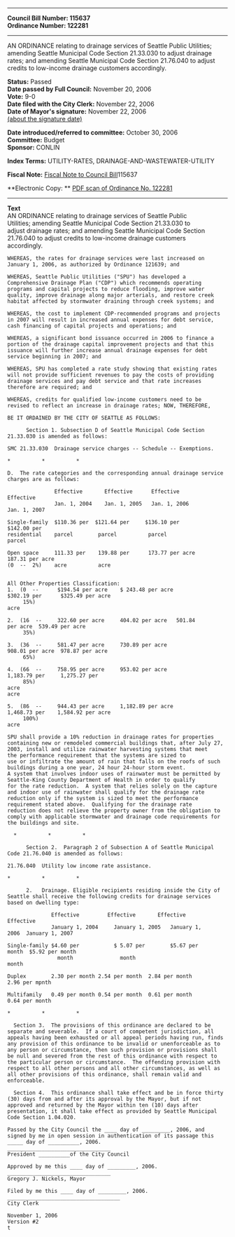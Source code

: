 * * * * *  
  
**Council Bill Number: [](#h0)[](#h2)115637**   
**Ordinance Number: 122281**  
  
* * * * *  
  
AN ORDINANCE relating to drainage services of Seattle Public Utilities; amending Seattle Municipal Code Section 21.33.030 to adjust drainage rates; and amending Seattle Municipal Code Section 21.76.040 to adjust credits to low-income drainage customers accordingly.  
  
**Status:** Passed   
**Date passed by Full Council:** November 20, 2006   
**Vote:** 9-0   
**Date filed with the City Clerk:** November 22, 2006   
**Date of Mayor's signature:** November 22, 2006   
[(about the signature date)](/~public/approvaldate.htm)   
  
  
**Date introduced/referred to committee:** October 30, 2006   
**Committee:** Budget   
**Sponsor:** CONLIN   
  
**Index Terms:** UTILITY-RATES, DRAINAGE-AND-WASTEWATER-UTILITY  
  
**Fiscal Note:** [Fiscal Note to Council Bill](http://clerk.seattle.gov/~public/fnote/115637.htm)[](#h1)[](#h3)115637  
  
**Electronic Copy: ** [PDF scan of Ordinance No. 122281](/~archives/Ordinances/Ord_122281.pdf)  
  
* * * * *  
  
**Text**  
    AN ORDINANCE relating to drainage services of Seattle Public  
    Utilities; amending Seattle Municipal Code Section 21.33.030 to  
    adjust drainage rates; and amending Seattle Municipal Code Section  
    21.76.040 to adjust credits to low-income drainage customers  
    accordingly.  
  
    WHEREAS, the rates for drainage services were last increased on  
    January 1, 2006, as authorized by Ordinance 121639; and  
  
    WHEREAS, Seattle Public Utilities ("SPU") has developed a  
    Comprehensive Drainage Plan ("CDP") which recommends operating  
    programs and capital projects to reduce flooding, improve water  
    quality, improve drainage along major arterials, and restore creek  
    habitat affected by stormwater draining through creek systems; and  
  
    WHEREAS, the cost to implement CDP-recommended programs and projects  
    in 2007 will result in increased annual expenses for debt service,  
    cash financing of capital projects and operations; and  
  
    WHEREAS, a significant bond issuance occurred in 2006 to finance a  
    portion of the drainage capital improvement projects and that this  
    issuance will further increase annual drainage expenses for debt  
    service beginning in 2007; and  
  
    WHEREAS, SPU has completed a rate study showing that existing rates  
    will not provide sufficient revenues to pay the costs of providing  
    drainage services and pay debt service and that rate increases  
    therefore are required; and  
  
    WHEREAS, credits for qualified low-income customers need to be  
    revised to reflect an increase in drainage rates; NOW, THEREFORE,  
  
    BE IT ORDAINED BY THE CITY OF SEATTLE AS FOLLOWS:  
  
          Section 1. Subsection D of Seattle Municipal Code Section  
    21.33.030 is amended as follows:  
  
    SMC 21.33.030  Drainage service charges -- Schedule -- Exemptions.  
  
    *          *          *  
  
    D.  The rate categories and the corresponding annual drainage service  
    charges are as follows:  
  
                   Effective       Effective      Effective  
    Effective  
                   Jan. 1, 2004    Jan. 1, 2005   Jan. 1, 2006  
    Jan. 1, 2007  
  
    Single-family  $110.36 per  $121.64 per     $136.10 per         
    $142.00 per  
    residential    parcel        parcel          parcel  
    parcel  
  
    Open space     111.33 per    139.88 per      173.77 per acre  
    187.31 per acre  
    (0  --  2%)    acre          acre  
  
  
    All Other Properties Classification:  
    1.  (0  --      $194.54 per acre    $ 243.48 per acre  
    $302.19 per      $325.49 per acre  
         15%)                                                                  acre  
  
    2.  (16  --     322.60 per acre     404.02 per acre   501.84  
    per acre  539.49 per acre  
         35%)  
  
    3.  (36  --     581.47 per acre     730.89 per acre  
    908.01 per acre  978.87 per acre  
         65%)  
  
    4.  (66  --     758.95 per acre     953.02 per acre  
    1,183.79 per     1,275.27 per  
         85%)                                                                  acre  
    acre  
  
    5.  (86  --     944.43 per acre     1,182.89 per acre  
    1,468.73 per    1,584.92 per acre  
         100%)                                                                 acre  
  
    SPU shall provide a 10% reduction in drainage rates for properties  
    containing new or remodeled commercial buildings that, after July 27,  
    2003, install and utilize rainwater harvesting systems that meet  
    the performance requirement that the systems are sized to  
    use or infiltrate the amount of rain that falls on the roofs of such  
    buildings during a one year, 24 hour 24-hour storm event.  
    A system that involves indoor uses of rainwater must be permitted by  
    Seattle-King County Department of Health in order to qualify  
    for the rate reduction.  A system that relies solely on the capture  
    and indoor use of rainwater shall qualify for the drainage rate  
    reduction only if the system is sized to meet the performance  
    requirement stated above.  Qualifying for the drainage rate  
    reduction does not relieve the property owner from the obligation to  
    comply with applicable stormwater and drainage code requirements for  
    the buildings and site.  
  
      *          *          *  
  
          Section 2.  Paragraph 2 of Subsection A of Seattle Municipal  
    Code 21.76.040 is amended as follows:  
  
    21.76.040  Utility low income rate assistance.  
  
    *          *          *  
  
          2.   Drainage. Eligible recipients residing inside the City of  
    Seattle shall receive the following credits for drainage services  
    based on dwelling type:  
  
                  Effective         Effective       Effective  
    Effective  
                  January 1, 2004     January 1, 2005   January 1,  
    2006  January 1, 2007  
  
    Single-family $4.60 per           $ 5.07 per        $5.67 per  
    month  $5.92 per month  
                    month               month  
    month  
  
    Duplex        2.30 per month 2.54 per month  2.84 per month     
    2.96 per mpnth  
  
    Multifamily   0.49 per month 0.54 per month  0.61 per month     
    0.64 per month  
  
    *          *          *  
  
      Section 3.  The provisions of this ordinance are declared to be  
    separate and severable.  If a court of competent jurisdiction, all  
    appeals having been exhausted or all appeal periods having run, finds  
    any provision of this ordinance to be invalid or unenforceable as to  
    any person or circumstance, then such provision or provisions shall  
    be null and severed from the rest of this ordinance with respect to  
    the particular person or circumstance.  The offending provision with  
    respect to all other persons and all other circumstances, as well as  
    all other provisions of this ordinance, shall remain valid and  
    enforceable.  
  
      Section 4.  This ordinance shall take effect and be in force thirty  
    (30) days from and after its approval by the Mayor, but if not  
    approved and returned by the Mayor within ten (10) days after  
    presentation, it shall take effect as provided by Seattle Municipal  
    Code Section 1.04.020.  
  
    Passed by the City Council the ____ day of _________, 2006, and  
    signed by me in open session in authentication of its passage this  
    _____ day of __________, 2006.  
    _________________________________  
    President __________of the City Council  
  
    Approved by me this ____ day of _________, 2006.  
    _________________________________  
    Gregory J. Nickels, Mayor  
  
    Filed by me this ____ day of _________, 2006.  
    ____________________________________  
    City Clerk  
  
    November 1, 2006  
    Version #2  
    t  
